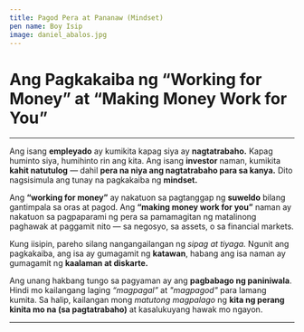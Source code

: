 ```yaml
---
title: Pagod Pera at Pananaw (Mindset)
pen name: Boy Isip
image: daniel_abalos.jpg
---
```


# Ang Pagkakaiba ng “Working for Money” at “Making Money Work for You”

---

Ang isang **empleyado** ay kumikita kapag siya ay **nagtatrabaho.** 
Kapag huminto siya, humihinto rin ang kita. Ang isang **investor** 
naman, kumikita **kahit natutulog** — dahil **pera na niya ang 
nagtatrabaho para sa kanya.** Dito nagsisimula ang tunay na 
pagkakaiba ng **mindset.**

Ang **“working for money”** ay nakatuon sa pagtanggap ng **suweldo** 
bilang gantimpala sa oras at pagod. Ang **“making money work 
for you”** naman ay nakatuon sa pagpaparami ng pera sa 
pamamagitan ng matalinong paghawak at paggamit nito — sa negosyo, sa 
assets, o sa financial markets.

Kung iisipin, pareho silang nangangailangan ng *sipag at tiyaga.* 
Ngunit ang pagkakaiba, ang isa ay gumagamit ng **katawan**, 
habang ang isa naman ay gumagamit ng **kaalaman at diskarte.**

Ang unang hakbang tungo sa pagyaman ay ang **pagbabago ng 
paniniwala**. Hindi mo kailangang laging *“magpagal”* at *"magpagod"* para lamang kumita. 
Sa halip, kailangan mong *matutong magpalago* ng **kita ng
perang kinita mo na (sa pagtatrabaho)** at kasalukuyang hawak mo ngayon.

---


